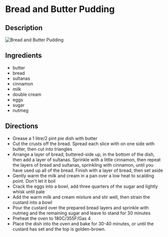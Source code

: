 # Bread and Butter Pudding

## Description
![Bread and Butter Pudding](https://www.themealdb.com/images/media/meals/xqwwpy1483908697.jpg "Bread and Butter Pudding")

## Ingredients
- butter
- bread
- sultanas
- cinnamon
- milk
- double cream
- eggs
- sugar
- nutmeg

## Directions
- Grease a 1 litre/2 pint pie dish with butter
- Cut the crusts off the bread. Spread each slice with on one side with butter, then cut into triangles
- Arrange a layer of bread, buttered-side up, in the bottom of the dish, then add a layer of sultanas. Sprinkle with a little cinnamon, then repeat the layers of bread and sultanas, sprinkling with cinnamon, until you have used up all of the bread. Finish with a layer of bread, then set aside
- Gently warm the milk and cream in a pan over a low heat to scalding point. Don't let it boil
- Crack the eggs into a bowl, add three quarters of the sugar and lightly whisk until pale
- Add the warm milk and cream mixture and stir well, then strain the custard into a bowl
- Pour the custard over the prepared bread layers and sprinkle with nutmeg and the remaining sugar and leave to stand for 30 minutes
- Preheat the oven to 180C/355F/Gas 4
- Place the dish into the oven and bake for 30-40 minutes, or until the custard has set and the top is golden-brown.
